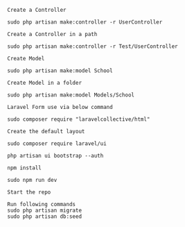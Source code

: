     Create a Controller

    sudo php artisan make:controller -r UserController

    Create a Controller in a path

    sudo php artisan make:controller -r Test/UserController

    Create Model

    sudo php artisan make:model School

    Create Model in a folder

    sudo php artisan make:model Models/School

    Laravel Form use via below command

    sudo composer require "laravelcollective/html"

    Create the default layout 
    
    sudo composer require laravel/ui

    php artisan ui bootstrap --auth

    npm install

    sudo npm run dev

    Start the repo

    Run following commands
    sudo php artisan migrate
    sudo php artisan db:seed